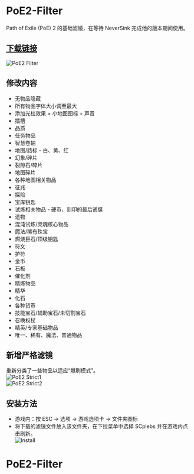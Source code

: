 
# PoE2-Filter  
Path of Exile (PoE) 2 的基础滤镜，在等待 NeverSink 完成他的版本期间使用。

## [下载链接](https://github.com/RetroCro/PoE2-Filter/archive/refs/heads/main.zip)

![PoE2 Filter](https://i.imgur.com/8PAflBI.jpeg)

## 修改内容  
 - 无物品隐藏  
 - 所有物品字体大小调至最大  
 - 添加光柱效果 + 小地图图标 + 声音  
 - 插槽  
 - 品质  
 - 任务物品  
 - 智慧卷轴  
 - 地图/路标 - 白、黄、红  
 - 幻象/碎片  
 - 裂隙石/碎片  
 - 地图碎片  
 - 各种地图相关物品  
 - 征兆  
 - 探险  
 - 宝库钥匙  
 - 试炼相关物品 - 硬币、刻印的最后通牒  
 - 遗物  
 - 混沌试炼/灵魂核心物品  
 - 魔法/稀有珠宝  
 - 燃烧巨石/顶级钥匙  
 - 符文  
 - 护符  
 - 金币  
 - 石板  
 - 催化剂  
 - 精炼物品  
 - 精华  
 - 化石  
 - 各种货币  
 - 技能宝石/辅助宝石/未切割宝石  
 - 召唤权杖  
 - 精英/专家基础物品  
 - 唯一、稀有、魔法、普通物品  

## 新增严格滤镜  
重新分类了一些物品以适应“爆刷模式”。  
![PoE2 Strict1](https://i.imgur.com/7W1kP4C.png)  
![PoE2 Strict2](https://i.imgur.com/2lu4kZB.png)

## 安装方法  
- 游戏内：按 ESC -> 选项 -> 游戏选项卡 -> 文件夹图标  
- 将下载的滤镜文件放入该文件夹，在下拉菜单中选择 SCplebs 并在游戏内点击刷新。  
![Install](https://i.imgur.com/oUAZUsb.png)  

# PoE2-Filter  
